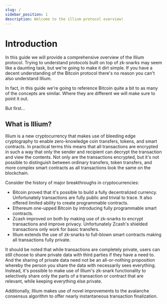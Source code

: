 ```yaml
---
slug: /
sidebar_position: 1
description: Welcome to the illium protocol overview!
---
```


# Introduction

In this guide we will provide a comprehensive overview of the Illium protocol. Trying to understand
protocols built on top of zk-snarks may seem like a daunting task, but we're going to make it dirt simple. 
If you have a decent understanding of the Bitcoin protocol there's no reason you can't also understand Illium.

In fact,  in this guide we're going to reference Bitcoin quite a bit to as many of the concepts are similar. Where
they are different we will make sure to point it out. 

But first...

## What is Illium?

Illium is a new cryptocurrency that makes use of bleeding edge cryptography to enable zero-knowledge coin transfers,
tokens, and smart contracts. In practical terms this means that all transactions are encrypted in such a way that only
the sender and recipient can decrypt the transaction and view the contents. Not only are the transactions encrypted, but 
it's not possible to distinguish between ordinary transfers, token transfers, and more complex smart contracts as all transactions look the same on the blockchain.

Consider the history of major breakthroughs in cryptocurrencies:

- Bitcoin proved that it's possible to build a fully decentralized currency. Unfortunately transactions are fully
public and trivial to trace. It also offered limited ability to create programmable contracts.
- Ethereum one-upped Bitcoin by introducing fully programmable smart contracts. 
- Zcash improved on both by making use of zk-snarks to encrypt transactions and improve privacy. Unfortunately Zcash's shielded transactions only work for basic transfers. 
- Illium extends the use of zk-snarks to full-blown smart contracts making all transactions fully private.

It should be noted that while transactions are completely private, users can still choose to share private data with third parties if they have a need to. And the sharing of private 
data need not be an all-or-nothing proposition whereby the person you share the data with necessarily sees everything. Instead, it's possible to
make use of Illium's zk-snark functionality to selectively share only the parts of a transaction or contract that are relevant, while keeping everything else private. 

Additionally, Illium makes use of novel improvements to the avalanche consensus algorithm to offer nearly instantaneous transaction finalization. 
